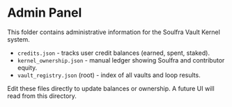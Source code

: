 # Admin Panel

This folder contains administrative information for the Soulfra Vault Kernel system.

- `credits.json` - tracks user credit balances (earned, spent, staked).
- `kernel_ownership.json` - manual ledger showing Soulfra and contributor equity.
- `vault_registry.json` (root) - index of all vaults and loop results.

Edit these files directly to update balances or ownership. A future UI will read from this directory.

